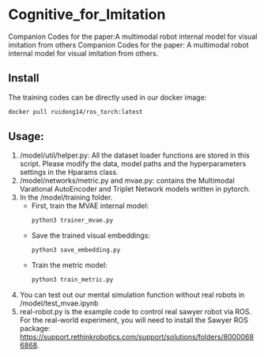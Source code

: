 # Cognitive_for_Imitation
Companion Codes for the paper:A multimodal robot internal model for visual imitation from others
Companion Codes for the paper: A multimodal robot internal model for visual imitation from others.

## Install 
The training codes can be directly used in our docker image:
```bash
docker pull ruidong14/ros_torch:latest
```
## Usage:
1. /model/util/helper.py: All the dataset loader functions are stored in this script.  Please modify the data, model paths and the hyperparameters settings in the Hparams class.
2. /model/networks/metric.py and mvae.py: contains the Multimodal Varational AutoEncoder and Triplet Network models written in pytorch.
3. In the /model/training folder.
   - First, train the MVAE internal model:   
       ```bash
       python3 trainer_mvae.py
       ```
   - Save the trained visual embeddings:
      ```bash
      python3 save_embedding.py
      ```
    - Train the metric model:
      ```bash
      python3 train_metric.py
      ```
 4. You can test out our mental simulation function without real robots in /model/test_mvae.ipynb
 5. real-robot.py is the example code to control real sawyer robot via ROS.  For the real-world experiment, you will need to install the Sawyer ROS package: 
    https://support.rethinkrobotics.com/support/solutions/folders/80000686868.

